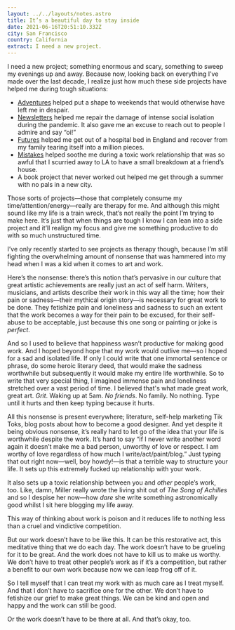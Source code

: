 ```yaml
---
layout: ../../layouts/notes.astro
title: It’s a beautiful day to stay inside
date: 2021-06-16T20:51:10.332Z
city: San Francisco
country: California
extract: I need a new project.
---
```


I need a new project; something enormous and scary, something to sweep my evenings up and away. Because now, looking back on everything I’ve made over the last decade, I realize just how much these side projects have helped me during tough situations:

- [Adventures](https://buttondown.email/robinrendle/archive/) helped put a shape to weekends that would otherwise have left me in despair.
- [Newsletters](https://www.robinrendle.com/essays/newsletters) helped me repair the damage of intense social isolation during the pandemic. It also gave me an excuse to reach out to people I admire and say “oi!”
- [Futures](https://www.robinrendle.com/essays/the-futures-of-typography) helped me get out of a hospital bed in England and recover from my family tearing itself into a million pieces.
- [Mistakes](https://www.robinrendle.com/essays/systems-mistakes-and-the-sea) helped soothe me during a toxic work relationship that was so awful that I scurried away to LA to have a small breakdown at a friend’s house.
- A book project that never worked out helped me get through a summer with no pals in a new city.

Those sorts of projects—those that completely consume my time/attention/energy—really are therapy for me. And although this might sound like my life is a train wreck, that’s not really the point I’m trying to make here. It’s just that when things are tough I know I can lean into a side project and it’ll realign my focus and give me something productive to do with so much unstructured time.

I’ve only recently started to see projects as therapy though, because I’m still fighting the overwhelming amount of nonsense that was hammered into my head when I was a kid when it comes to art and work.

Here’s the nonsense: there’s this notion that’s pervasive in our culture that great artistic achievements are really just an act of self harm. Writers, musicians, and artists describe their work in this way all the time; how their pain or sadness—their mythical origin story—is necessary for great work to be done. They fetishize pain and loneliness and sadness to such an extent that the work becomes a way for their pain to be excused, for their self-abuse to be acceptable, just because this one song or painting or joke is _perfect_.

And so I used to believe that happiness wasn’t productive for making good work. And I hoped beyond hope that my work would outlive me—so I hoped for a sad and isolated life. If only I could write that one immortal sentence or phrase, do some heroic literary deed, that would make the sadness worthwhile but subsequently it would make my entire life worthwhile. So to write that very special thing, I imagined immense pain and loneliness stretched over a vast period of time. I believed that's what made great work, great art. _Grit_. Waking up at 5am. _No friends_. No family. No nothing. Type until it hurts and then keep typing because it hurts.

All this nonsense is present everywhere; literature, self-help marketing Tik Toks, blog posts about how to become a good designer. And yet despite it being obvious nonsense, it’s really hard to let go of the idea that your life is worthwhile despite the work. It’s hard to say “if I never write another word again it doesn’t make me a bad person, unworthy of love or respect. I am worthy of love regardless of how much I write/act/paint/blog.” Just typing that out right now—well, boy howdy!—is that a terrible way to structure your life. It sets up this extremely fucked up relationship with your work.

It also sets up a toxic relationship between you and _other_ people’s work, too. Like, damn, Miller really wrote the living shit out of _The Song of Achilles_ and so I despise her now—how _dare_ she write something astronomically good whilst I sit here blogging my life away.

This way of thinking about work is poison and it reduces life to nothing less than a cruel and vindictive competition.

But our work doesn’t have to be like this. It can be this restorative act, this meditative thing that we do each day. The work doesn’t have to be grueling for it to be great. And the work does not have to kill us to make us worthy. We don’t have to treat other people’s work as if it’s a competition, but rather a benefit to our own work because now we can leap frog off of it.

So I tell myself that I can treat my work with as much care as I treat myself. And that I don’t have to sacrifice one for the other. We don’t have to fetishize our grief to make great things. We can be kind and open and happy and the work can still be good.

Or the work doesn’t have to be there at all. And that’s okay, too.
